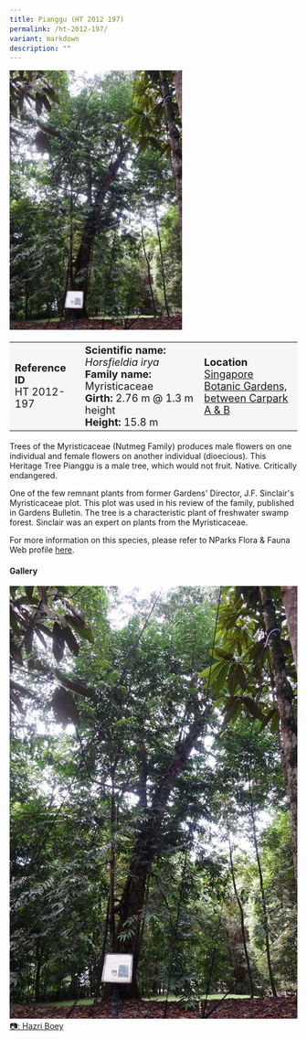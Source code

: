 ```yaml
---
title: Pianggu (HT 2012 197)
permalink: /ht-2012-197/
variant: markdown
description: ""
---
```

<div class="isomer-image-wrapper">
<img style="width: 60%" src="/images/Heritage_trees_photos/horsiry_ht2012-197_temp.jpg">
</div><table style="minWidth: 100px; font-size: 18px; background: #F4F6F7">
<tbody><tr>
<td rowspan="1" colspan="1">
<strong>Reference ID</strong>
<br>HT 2012-197
</td>
<td rowspan="1" colspan="1">
<strong>Scientific name:</strong> <em>Horsfieldia irya</em>
<br><strong>Family name:</strong> Myristicaceae
<br><strong>Girth: </strong>2.76 m @ 1.3 m height
<br><strong>Height: </strong>15.8 m
</td>
<td rowspan="1" colspan="1">
<strong>Location</strong><a href="https://www.onemap.gov.sg/?lat=1.3160900000016578&amp;lng=103.81696999999632">
 <br>Singapore Botanic Gardens,<br>between Carpark A &amp; B</a>
</td>
</tr>
</tbody>
</table>
<p>Trees of the Myristicaceae (Nutmeg Family) produces male flowers on one individual and female flowers on another individual (dioecious). This Heritage Tree Pianggu is a male tree, which would not fruit. Native. Critically endangered.</p>
  
<p>One of the few remnant plants from former Gardens' Director, J.F. Sinclair's Myristicaceae plot. This plot was used in his review of the family, published in Gardens Bulletin. The tree is a characteristic plant of freshwater swamp forest. Sinclair was an expert on plants from the Myristicaceae.</p>

<p>For more information on this species, please refer to NParks Flora &amp; Fauna Web profile <a href="https://www.nparks.gov.sg/florafaunaweb/flora/2/9/2964">here</a>.</p>

<h4><b>Gallery</b></h4>
<div class="isomer-card-grid">
<a href="/images/Heritage_trees_photos/horsiry_ht2012-197_temp.jpg" class="isomer-card">
<div class="isomer-card-image">
<div class="isomer-image-wrapper"><img src="/images/Heritage_trees_photos/horsiry_ht2012-197_temp.jpg"></div></div>
<div class="isomer-card-body"><div class="isomer-card-description">📷: Hazri Boey</div></div></a><br></div>
